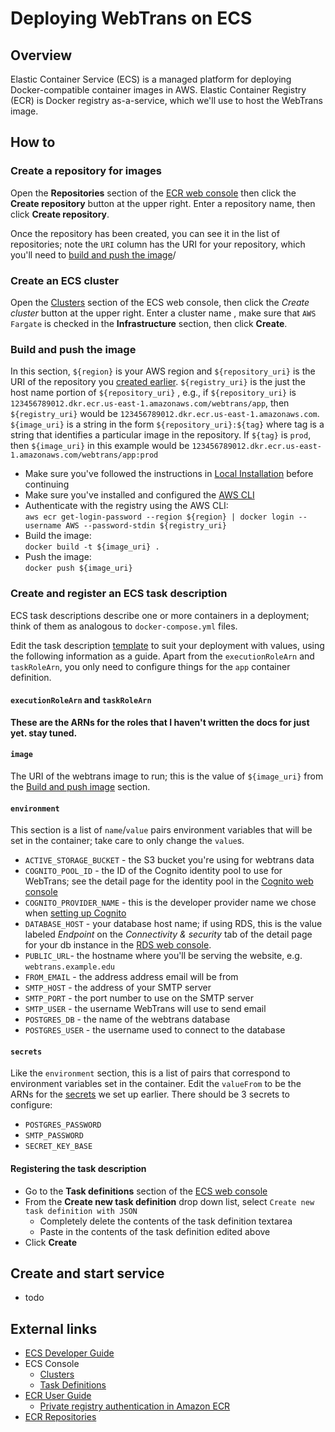 # Deploying WebTrans on ECS

## Overview

Elastic Container Service (ECS) is a managed platform for deploying Docker-compatible container images in AWS. Elastic Container Registry (ECR) is Docker registry as-a-service, which we'll use to host the WebTrans image.

## How to

### Create a repository for images

Open the __Repositories__ section of the [ECR web console](https://console.aws.amazon.com/ecr/private-registry/repositories) then click the __Create repository__ button at the upper right. Enter a repository name, then click __Create repository__.  

Once the repository has been created, you can see it in the list of repositories; note the `URI` column has the URI for your repository, which you'll need to [build and push the image](#build-and-push-the-image)/

### Create an ECS cluster

Open the [Clusters](https://console.aws.amazon.com/ecs/v2/clusters) section of the ECS web console, then click the _Create cluster_ button at the upper right. Enter a cluster name , make sure that `AWS Fargate` is checked in the __Infrastructure__ section, then click __Create__.

### Build and push the image

In this section, `${region}` is your AWS region and `${repository_uri}` is the URI of the repository you [created earlier](#create-a-repository-for-images). `${registry_uri}` is the just the host name portion of `${repository_uri}` , e.g., if `${repository_uri}` is `123456789012.dkr.ecr.us-east-1.amazonaws.com/webtrans/app`, then `${registry_uri}` would be `123456789012.dkr.ecr.us-east-1.amazonaws.com`. `${image_uri}` is a string in the form `${repository_uri}:${tag}` where tag is a string that identifies a particular image in the repository. If `${tag}` is `prod`, then `${image_uri}` in this example would be `123456789012.dkr.ecr.us-east-1.amazonaws.com/webtrans/app:prod`

* Make sure you've followed the instructions in [Local Installation](../README.md#local-installation) before continuing
* Make sure you've installed and configured the [AWS CLI](https://aws.amazon.com/cli/)
* Authenticate with the registry using the AWS CLI:  
  `aws ecr get-login-password --region ${region} | docker login --username AWS --password-stdin ${registry_uri}`
* Build the image:  
  `docker build -t ${image_uri} .`
* Push the image:  
  `docker push ${image_uri}`

### Create and register an ECS task description

ECS task descriptions describe one or more containers in a deployment; think of them as analogous to `docker-compose.yml` files.

Edit the task description [template](task_description.json) to suit your deployment with values, using the following information as a guide. Apart from the `executionRoleArn` and `taskRoleArn`, you only need to configure things for the `app` container definition.

#### `executionRoleArn` and `taskRoleArn`

__These are the ARNs for the roles that I haven't written the docs for just yet. stay tuned.__

#### `image`

The URI of the webtrans image to run; this is the value of `${image_uri}` from the [Build and push image](#build-and-push-the-image) section.

#### `environment`

This section is a list of `name`/`value` pairs environment variables that will be set in the container; take care to only change the `value`s.

* `ACTIVE_STORAGE_BUCKET` - the S3 bucket you're using for webtrans data
* `COGNITO_POOL_ID` - the ID of the Cognito identity pool to use for WebTrans; see the detail page for the identity pool in the [Cognito web console](https://console.aws.amazon.com/cognito/v2/identity/identity-pools)
* `COGNITO_PROVIDER_NAME` - this is the developer provider name we chose when [setting up Cognito](cognito.md)
* `DATABASE_HOST` - your database host name; if using RDS, this is the value labeled _Endpoint_ on the _Connectivity & security_ tab of the detail page for your db instance in the [RDS web console](https://console.aws.amazon.com/rds/home#databases:).
* `PUBLIC_URL`- the hostname where you'll be serving the website, e.g. `webtrans.example.edu`
* `FROM_EMAIL` - the address address email will be from
* `SMTP_HOST` - the address of your SMTP server
* `SMTP_PORT` - the port number to use on the SMTP server
* `SMTP_USER` - the username WebTrans will use to send email
* `POSTGRES_DB` - the name of the webtrans database
* `POSTGRES_USER` - the username used to connect to the database

#### `secrets`

Like the `environment` section, this is a list of pairs that correspond to environment variables set in the container. Edit the `valueFrom` to be the ARNs for the [secrets](secrets.md) we set up earlier. There should be 3 secrets to configure:

* `POSTGRES_PASSWORD`
* `SMTP_PASSWORD`
* `SECRET_KEY_BASE`

#### Registering the task description

* Go to the __Task definitions__ section of the [ECS web console](https://console.aws.amazon.com/ecs/v2/task-definitions)
* From the __Create new task definition__ drop down list, select `Create new task definition with JSON`
  * Completely delete the contents of the task definition textarea
  * Paste in the contents of the task definition edited above
* Click __Create__

## Create and start service

* todo

## External links

* [ECS Developer Guide](https://docs.aws.amazon.com/AmazonECS/latest/developerguide/Welcome.html)
* ECS Console
  * [Clusters](https://console.aws.amazon.com/ecs/v2/clusters)
  * [Task Definitions](https://console.aws.amazon.com/ecs/v2/task-definitions)
* [ECR User Guide](https://docs.aws.amazon.com/AmazonECR/latest/userguide/what-is-ecr.html)
  * [Private registry authentication in Amazon ECR](https://docs.aws.amazon.com/AmazonECR/latest/userguide/registry_auth.html)
* [ECR Repositories](https://console.aws.amazon.com/ecr/private-registry/repositories)
